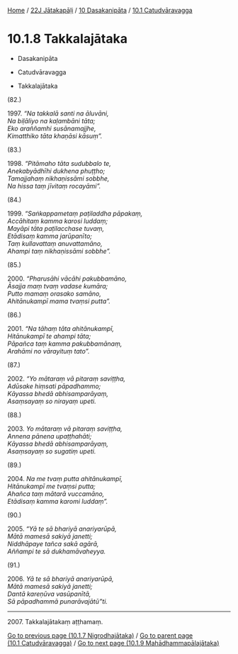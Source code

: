 
[Home](/) / [22J Jātakapāḷi](../...md) / [10 Dasakanipāta](...md) / [10.1 Catudvāravagga](../22J/10/10.1.md)

# 10.1.8 Takkalajātaka

* Dasakanipāta

* Catudvāravagga

* Takkalajātaka

(82.)

1997\. _“Na takkalā santi na āluvāni,_  
_Na biḷāliyo na kaḷambāni tāta;_  
_Eko araññamhi susānamajjhe,_  
_Kimatthiko tāta khaṇāsi kāsuṃ”._  


(83.)

1998\. _“Pitāmaho tāta sudubbalo te,_  
_Anekabyādhīhi dukhena phuṭṭho;_  
_Tamajjahaṃ nikhaṇissāmi sobbhe,_  
_Na hissa taṃ jīvitaṃ rocayāmi”._  


(84.)

1999\. _“Saṅkappametaṃ paṭiladdha pāpakaṃ,_  
_Accāhitaṃ kamma karosi luddaṃ;_  
_Mayāpi tāta paṭilacchase tuvaṃ,_  
_Etādisaṃ kamma jarūpanīto;_  
_Taṃ kullavattaṃ anuvattamāno,_  
_Ahampi taṃ nikhaṇissāmi sobbhe”._  


(85.)

2000\. _“Pharusāhi vācāhi pakubbamāno,_  
_Āsajja maṃ tvaṃ vadase kumāra;_  
_Putto mamaṃ orasako samāno,_  
_Ahitānukampī mama tvaṃsi putta”._  


(86.)

2001\. _“Na tāhaṃ tāta ahitānukampī,_  
_Hitānukampī te ahampi tāta;_  
_Pāpañca taṃ kamma pakubbamānaṃ,_  
_Arahāmi no vārayituṃ tato”._  


(87.)

2002\. _“Yo mātaraṃ vā pitaraṃ saviṭṭha,_  
_Adūsake hiṃsati pāpadhammo;_  
_Kāyassa bhedā abhisamparāyaṃ,_  
_Asaṃsayaṃ so nirayaṃ upeti._  


(88.)

2003\. _Yo mātaraṃ vā pitaraṃ saviṭṭha,_  
_Annena pānena upaṭṭhahāti;_  
_Kāyassa bhedā abhisamparāyaṃ,_  
_Asaṃsayaṃ so sugatiṃ upeti._  


(89.)

2004\. _Na me tvaṃ putta ahitānukampī,_  
_Hitānukampī me tvaṃsi putta;_  
_Ahañca taṃ mātarā vuccamāno,_  
_Etādisaṃ kamma karomi luddaṃ”._  


(90.)

2005\. _“Yā te sā bhariyā anariyarūpā,_  
_Mātā mamesā sakiyā janetti;_  
_Niddhāpaye tañca sakā agārā,_  
_Aññampi te sā dukhamāvaheyya._  


(91.)

2006\. _Yā te sā bhariyā anariyarūpā,_  
_Mātā mamesā sakiyā janetti;_  
_Dantā kareṇūva vasūpanītā,_  
_Sā pāpadhammā punarāvajātū”ti._  


---

2007\. Takkalajātakaṃ aṭṭhamaṃ.



[Go to previous page (10.1.7 Nigrodhajātaka)](10.1.7.md) / [Go to parent page (10.1 Catudvāravagga)](../22J/10/10.1.md) / [Go to next page (10.1.9 Mahādhammapālajātaka)](10.1.9.md)


